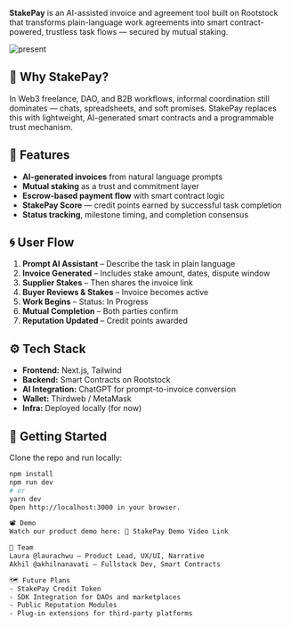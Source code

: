 **StakePay** is an AI-assisted invoice and agreement tool built on Rootstock that transforms plain-language work agreements into smart contract-powered, trustless task flows — secured by mutual staking.

![present](https://github.com/user-attachments/assets/0a2a1614-3df6-483f-8728-fe5a2a07253f)



## 🧠 Why StakePay?

In Web3 freelance, DAO, and B2B workflows, informal coordination still dominates — chats, spreadsheets, and soft promises. StakePay replaces this with lightweight, AI-generated smart contracts and a programmable trust mechanism.



## 🔧 Features

- **AI-generated invoices** from natural language prompts  
- **Mutual staking** as a trust and commitment layer  
- **Escrow-based payment flow** with smart contract logic  
- **StakePay Score** — credit points earned by successful task completion  
- **Status tracking**, milestone timing, and completion consensus



## 🌀 User Flow

1. **Prompt AI Assistant** – Describe the task in plain language  
2. **Invoice Generated** – Includes stake amount, dates, dispute window  
3. **Supplier Stakes** – Then shares the invoice link  
4. **Buyer Reviews & Stakes** – Invoice becomes active  
5. **Work Begins** – Status: In Progress  
6. **Mutual Completion** – Both parties confirm  
7. **Reputation Updated** – Credit points awarded



## ⚙️ Tech Stack

- **Frontend:** Next.js, Tailwind  
- **Backend:** Smart Contracts on Rootstock  
- **AI Integration:** ChatGPT for prompt-to-invoice conversion  
- **Wallet:** Thirdweb / MetaMask  
- **Infra:** Deployed locally (for now)



## 🧪 Getting Started

Clone the repo and run locally:

```bash
npm install
npm run dev
# or
yarn dev
Open http://localhost:3000 in your browser.

📽️ Demo
Watch our product demo here: 🎥 StakePay Demo Video Link

👥 Team
Laura @laurachwu – Product Lead, UX/UI, Narrative
Akhil @akhilnanavati – Fullstack Dev, Smart Contracts

🗺️ Future Plans
- StakePay Credit Token
- SDK Integration for DAOs and marketplaces
- Public Reputation Modules
- Plug-in extensions for third-party platforms

